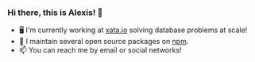### Hi there, this is Alexis! 👋

- 🖥 I'm currently working at [xata.io](https://xata.io) solving database problems at scale!
- 📂 I maintain several open source packages on [npm](https://www.npmjs.com/~sferadev).
- 📫 You can reach me by email or social networks!
